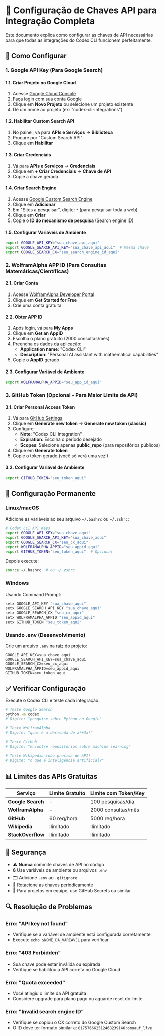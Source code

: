 # 🔑 Configuração de Chaves API para Integração Completa

Este documento explica como configurar as chaves de API necessárias para que todas as integrações do Codex CLI funcionem perfeitamente.

## 🚀 Como Configurar

### 1. Google API Key (Para Google Search)

#### 1.1. Criar Projeto no Google Cloud
1. Acesse [Google Cloud Console](https://console.cloud.google.com/)
2. Faça login com sua conta Google
3. Clique em **Novo Projeto** ou selecione um projeto existente
4. Dê um nome ao projeto (ex: "codex-cli-integrations")

#### 1.2. Habilitar Custom Search API
1. No painel, vá para **APIs e Serviços** → **Biblioteca**
2. Procure por "Custom Search API"
3. Clique em **Habilitar**

#### 1.3. Criar Credenciais
1. Vá para **APIs e Serviços** → **Credenciais**
2. Clique em **+ Criar Credenciais** → **Chave de API**
3. Copie a chave gerada

#### 1.4. Criar Search Engine
1. Acesse [Google Custom Search Engine](https://cse.google.com/)
2. Clique em **Adicionar**
3. Em "Sites a pesquisar", digite: `*` (para pesquisar toda a web)
4. Clique em **Criar**
5. Copie o **ID do mecanismo de pesquisa** (Search engine ID)

#### 1.5. Configurar Variáveis de Ambiente
```bash
export GOOGLE_API_KEY="sua_chave_api_aqui"
export GOOGLE_SEARCH_API_KEY="sua_chave_api_aqui"  # Mesma chave
export GOOGLE_SEARCH_CX="seu_search_engine_id_aqui"
```

### 2. WolframAlpha APP ID (Para Consultas Matemáticas/Científicas)

#### 2.1. Criar Conta
1. Acesse [WolframAlpha Developer Portal](https://products.wolframalpha.com/api/)
2. Clique em **Get Started for Free**
3. Crie uma conta gratuita

#### 2.2. Obter APP ID
1. Após login, vá para **My Apps**
2. Clique em **Get an AppID**
3. Escolha o plano gratuito (2000 consultas/mês)
4. Preencha os dados da aplicação:
   - **Application name**: "Codex CLI"
   - **Description**: "Personal AI assistant with mathematical capabilities"
5. Copie o **AppID** gerado

#### 2.3. Configurar Variável de Ambiente
```bash
export WOLFRAMALPHA_APPID="seu_app_id_aqui"
```

### 3. GitHub Token (Opcional - Para Maior Limite de API)

#### 3.1. Criar Personal Access Token
1. Vá para [GitHub Settings](https://github.com/settings/tokens)
2. Clique em **Generate new token** → **Generate new token (classic)**
3. Configure:
   - **Note**: "Codex CLI Integration"
   - **Expiration**: Escolha o período desejado
   - **Scopes**: Selecione apenas **public_repo** (para repositórios públicos)
4. Clique em **Generate token**
5. Copie o token gerado (você só verá uma vez!)

#### 3.2. Configurar Variável de Ambiente
```bash
export GITHUB_TOKEN="seu_token_aqui"
```

## 🔧 Configuração Permanente

### Linux/macOS
Adicione as variáveis ao seu arquivo `~/.bashrc` ou `~/.zshrc`:

```bash
# Codex CLI API Keys
export GOOGLE_API_KEY="sua_chave_aqui"
export GOOGLE_SEARCH_API_KEY="sua_chave_aqui"
export GOOGLE_SEARCH_CX="seu_cx_aqui"
export WOLFRAMALPHA_APPID="seu_appid_aqui"
export GITHUB_TOKEN="seu_token_aqui"  # Opcional
```

Depois execute:
```bash
source ~/.bashrc  # ou ~/.zshrc
```

### Windows
Usando Command Prompt:
```cmd
setx GOOGLE_API_KEY "sua_chave_aqui"
setx GOOGLE_SEARCH_API_KEY "sua_chave_aqui"
setx GOOGLE_SEARCH_CX "seu_cx_aqui"
setx WOLFRAMALPHA_APPID "seu_appid_aqui"
setx GITHUB_TOKEN "seu_token_aqui"
```

### Usando .env (Desenvolvimento)
Crie um arquivo `.env` na raiz do projeto:
```env
GOOGLE_API_KEY=sua_chave_aqui
GOOGLE_SEARCH_API_KEY=sua_chave_aqui
GOOGLE_SEARCH_CX=seu_cx_aqui
WOLFRAMALPHA_APPID=seu_appid_aqui
GITHUB_TOKEN=seu_token_aqui
```

## ✅ Verificar Configuração

Execute o Codex CLI e teste cada integração:

```bash
# Teste Google Search
python -m codex
# Digite: "pesquise sobre Python no Google"

# Teste WolframAlpha
# Digite: "qual é a derivada de x²+3x?"

# Teste GitHub
# Digite: "encontre repositórios sobre machine learning"

# Teste Wikipedia (não precisa de API)
# Digite: "o que é inteligência artificial?"
```

## 📊 Limites das APIs Gratuitas

| Serviço | Limite Gratuito | Limite com Token/Key |
|---------|-----------------|---------------------|
| **Google Search** | - | 100 pesquisas/dia |
| **WolframAlpha** | - | 2000 consultas/mês |
| **GitHub** | 60 req/hora | 5000 req/hora |
| **Wikipedia** | Ilimitado | Ilimitado |
| **StackOverflow** | Ilimitado | Ilimitado |

## 🚨 Segurança

- ⚠️ **Nunca** commite chaves de API no código
- 🔒 Use variáveis de ambiente ou arquivos `.env`
- 🗂️ Adicione `.env` ao `.gitignore`
- 🔄 Rotacione as chaves periodicamente
- 👥 Para projetos em equipe, use GitHub Secrets ou similar

## 🔍 Resolução de Problemas

### Erro: "API key not found"
- Verifique se a variável de ambiente está configurada corretamente
- Execute `echo $NOME_DA_VARIAVEL` para verificar

### Erro: "403 Forbidden"
- Sua chave pode estar inválida ou expirada
- Verifique se habilitou a API correta no Google Cloud

### Erro: "Quota exceeded"
- Você atingiu o limite da API gratuita
- Considere upgrade para plano pago ou aguarde reset do limite

### Erro: "Invalid search engine ID"
- Verifique se copiou o CX correto do Google Custom Search
- O ID deve ter formato similar a: `017576662512468239146:omuauf_lfve`

